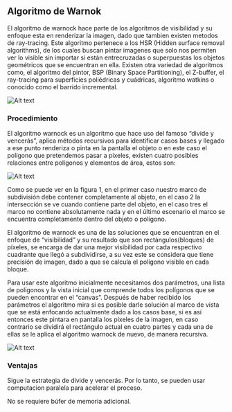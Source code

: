 ## Algoritmo de Warnok

El algoritmo de warnock hace parte de los algoritmos de visibilidad y su enfoque esta en renderizar la imagen, dado que tambien existen metodos de ray-tracing. Este algoritmo pertenece a los HSR (Hidden surface removal algorithms), de los cuales buscan pintar imagenes que solo nos permiten ver lo visible sin importar si están entrecruzadas o superpuestas los objetos geométricos que se encuentran en ella. Existen otra variedad de algoritmos como, el algoritmo del pintor, BSP (Binary Space Partitioning), el Z-buffer, el ray-tracing para superficies poliédricas y cuádricas, algoritmo watkins o conocido como el barrido incremental.

![Alt text](http://what-when-how.com/wp-content/uploads/2012/06/tmp3189329_thumb.png)
### Procedimiento

El algoritmo warnock es un algoritmo que hace uso del famoso “divide y vencerás”, aplica métodos recursivos para identificar casos bases y llegado a ese punto renderiza o pinta en la pantalla el objeto o en este caso el polígono que pretendemos pasar a pixeles, existen cuatro posibles relaciones entre polígonos y elementos de área, estos son:


![Alt text](https://www.cs.uic.edu/~jbell/CourseNotes/ComputerGraphics/diagrams/wartypes.gif)

Como se puede ver en la figura 1, en el primer caso nuestro marco de subdivisión debe contener completamente al objeto, en el caso 2 la intersección se ve cuando contiene parte del objeto, en el caso tres el marco no contiene absolutamente nada y en el último escenario el marco se encuentra completamente dentro del objeto o polígono.

El algoritmo de warnock es una de las soluciones que se encuentran en el enfoque de “visibilidad” y su resultado que son rectángulos(bloques) de píxeles, se encarga de dar una mejor visibilidad por cada respectivo cuadrante que llegó a subdividirse, a su vez este se considera que tiene precisión de imagen, dado a que se calcula el polígono visible en cada bloque.

Para usar este algoritmo inicialmente necesitamos dos parámetros, una lista de polígonos y la vista inicial que comprende todos los polígonos que se pueden encontrar en el “canvas”. Después de haber recibido los parámetros el algoritmo mira si es posible darle solución al marco de vista que se está enfocando actualmente dado a los casos base, si es así entonces este pintara en pantalla los píxeles de la imagen, en caso contrario se dividirá el rectángulo actual en cuatro partes y cada una de ellas se le aplica el algoritmo warnock de nuevo, de manera recursiva.

![Alt text](https://i.imgur.com/fnOlRKZ.png)

### Ventajas

Sigue la estrategia de divide y vencerás. Por lo tanto, se pueden usar computacion paralela para acelerar el proceso.

No se requiere búfer de memoria adicional.